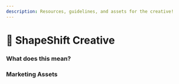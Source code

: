 ```yaml
---
description: Resources, guidelines, and assets for the creative!
---
```


# 🎨 ShapeShift Creative

### What does this mean?



### Marketing Assets
